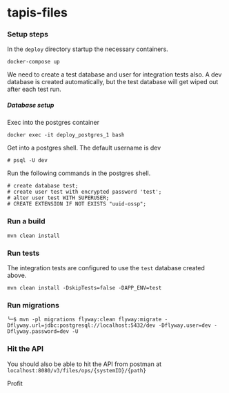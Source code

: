 # tapis-files

### Setup steps

In the `deploy` directory startup the necessary containers.

```docker-compose up```

We need to create a test database and user for integration tests also. A dev database
is created automatically, but the test database will get wiped out after each test run. 


##### Database setup

Exec into the postgres container

```docker exec -it deploy_postgres_1 bash```

Get into a postgres shell. The default username is dev

```# psql -U dev```

Run the following commands in the postgres shell.

``` 
# create database test;
# create user test with encrypted password 'test';
# alter user test WITH SUPERUSER;   
# CREATE EXTENSION IF NOT EXISTS "uuid-ossp";
```

### Run a build

```$xslt
mvn clean install
```

### Run tests

The integration tests are configured to use the `test` database created above.

```
mvn clean install -DskipTests=false -DAPP_ENV=test
```

### Run migrations

```
╰─$ mvn -pl migrations flyway:clean flyway:migrate -Dflyway.url=jdbc:postgresql://localhost:5432/dev -Dflyway.user=dev -Dflyway.password=dev -U
```

### Hit the API
You should also be able to hit the API from postman at 
`localhost:8080/v3/files/ops/{systemID}/{path}` 

Profit





